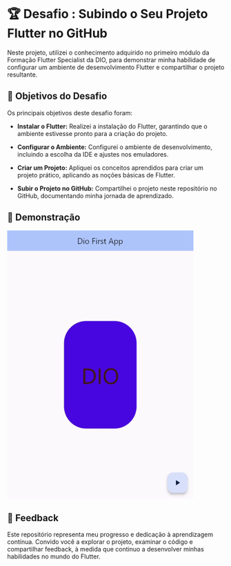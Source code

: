 # 🏆 Desafio : Subindo o Seu Projeto Flutter no GitHub

Neste projeto, utilizei o conhecimento adquirido no primeiro módulo da Formação Flutter Specialist da DIO, para demonstrar minha habilidade de configurar um ambiente de desenvolvimento Flutter e compartilhar o projeto resultante.



## 🧩 Objetivos do Desafio

Os principais objetivos deste desafio foram:

- **Instalar o Flutter:** Realizei a instalação do Flutter, garantindo que o ambiente estivesse pronto para a criação do projeto.

- **Configurar o Ambiente:** Configurei o ambiente de desenvolvimento, incluindo a escolha da IDE e ajustes nos emuladores.

- **Criar um Projeto:** Apliquei os conceitos aprendidos para criar um projeto prático, aplicando as noções básicas de Flutter.

- **Subir o Projeto no GitHub:** Compartilhei o projeto neste repositório no GitHub, documentando minha jornada de aprendizado.



## 🎉 Demonstração

![Tela inicial](https://github.com/Raicamposs/dio-flutter-specialist/blob/main/01%20-%20Introducao%20ao%20Flutter/dioproject/screenshots/screenshot.gif?raw=true "Tela inicial do App")


## 🚀 Feedback

Este repositório representa meu progresso e dedicação à aprendizagem contínua. Convido você a explorar o projeto, examinar o código e compartilhar feedback, à medida que continuo a desenvolver minhas habilidades no mundo do Flutter.
 
 
